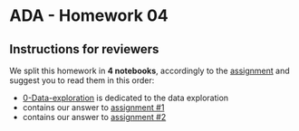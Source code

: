 # ADA - Homework 04

## Instructions for reviewers 

We split this homework in **4 notebooks**, accordingly to the [assignment]() and suggest you to read them in this order:
* [0-Data-exploration](0-hw4_exploratory_data_analysis.ipynb) is dedicated to the data exploration
* []() contains our answer to [assignment #1]()
* []() contains our answer to [assignment #2]()

